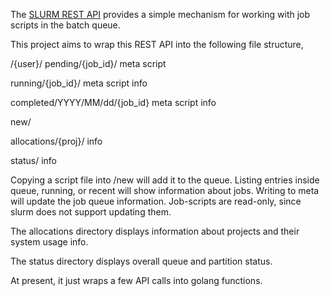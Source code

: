 The [SLURM REST API](https://slurm.schedmd.com/rest_api.html)
provides a simple mechanism for working with job scripts in
the batch queue.

This project aims to wrap this REST API into the following
file structure,

/{user}/
  pending/{job_id}/
    meta
    script

  running/{job_id}/
    meta
    script
    info

  completed/YYYY/MM/dd/{job_id}
    meta
    script
    info

  new/

  allocations/{proj}/
    info

  status/
    info

Copying a script file into /new will add it to the queue.
Listing entries inside queue, running, or recent will
show information about jobs.  Writing to meta will update
the job queue information.  Job-scripts are read-only, since
slurm does not support updating them.

The allocations directory displays information about
projects and their system usage info.

The status directory displays overall queue and partition
status.

At present, it just wraps a few API calls into golang
functions.
